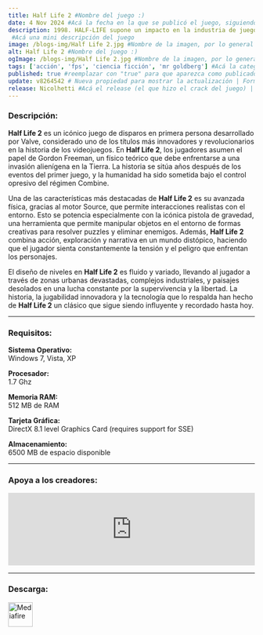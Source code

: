 ```yaml
---
title: Half Life 2 #Nombre del juego :)
date: 4 Nov 2024 #Acá la fecha en la que se publicó el juego, siguiendo este formato: Dia "30", Mes "Oct", Año "2024" = como debe quedar: 30 Oct 2024
description: 1998. HALF-LIFE supone un impacto en la industria de juegos con su combinación de acción frenética y narración continua y absorbente. El título de debut de Valve fue galardonado con más de 50 premios que lo consideraron el juego del año hasta convertirse en "El mejor juego para PC de la historia", galardón concedido por la revista PC Gamer, y ha vendido más de ocho millones de unidades en todo el mundo.
 #Acá una mini descripción del juego
image: /blogs-img/Half Life 2.jpg #Nombre de la imagen, por lo general es exactamente el mismo nombre que el juego excluyendo lo ":" (Dos puntos)
alt: Half Life 2 #Nombre del juego :)
ogImage: /blogs-img/Half Life 2.jpg #Nombre de la imagen, por lo general es exactamente el mismo nombre que el juego excluyendo lo ":" (Dos puntos)
tags: ['acción', 'fps', 'ciencia ficción', 'mr goldberg'] #Acá la categoría o categorías del juego, si es más de una se coloca en este formato: ['categoría1', 'categoría2']
published: true #reemplazar con "true" para que aparezca como publicado
update: v8264542 # Nueva propiedad para mostrar la actualización | Formato: v1.0.0
release: Nicolhetti #Acá el release (el que hizo el crack del juego) | Formato: Nicolhetti
---
```


<!--En VSCode seleccionando una palabra, por ejemplo: "Half Life 2" y apretando Ctrl+F2 se seleccionan todas las palabras iguales-->

### Descripción:
**Half Life 2** es un icónico juego de disparos en primera persona desarrollado por Valve, considerado uno de los títulos más innovadores y revolucionarios en la historia de los videojuegos. En **Half Life 2**, los jugadores asumen el papel de Gordon Freeman, un físico teórico que debe enfrentarse a una invasión alienígena en la Tierra. La historia se sitúa años después de los eventos del primer juego, y la humanidad ha sido sometida bajo el control opresivo del régimen Combine.

Una de las características más destacadas de **Half Life 2** es su avanzada física, gracias al motor Source, que permite interacciones realistas con el entorno. Esto se potencia especialmente con la icónica pistola de gravedad, una herramienta que permite manipular objetos en el entorno de formas creativas para resolver puzzles y eliminar enemigos. Además, **Half Life 2** combina acción, exploración y narrativa en un mundo distópico, haciendo que el jugador sienta constantemente la tensión y el peligro que enfrentan los personajes.

El diseño de niveles en **Half Life 2** es fluido y variado, llevando al jugador a través de zonas urbanas devastadas, complejos industriales, y paisajes desolados en una lucha constante por la supervivencia y la libertad. La historia, la jugabilidad innovadora y la tecnología que lo respalda han hecho de **Half Life 2** un clásico que sigue siendo influyente y recordado hasta hoy.
<!--Prompt para Chat-GPT: Hazme una descripción para el juego "Half Life 2" y cada que menciones "Half Life 2" ponlo en negrita -->

---

### Requisitos:
**Sistema Operativo:**  
Windows 7, Vista, XP

**Procesador:**  
1.7 Ghz

**Memoria RAM:**  
512 MB de RAM

**Tarjeta Gráfica:**  
DirectX 8.1 level Graphics Card (requires support for SSE)

**Almacenamiento:**  
6500 MB de espacio disponible

<!--Si falta o sobra un requisito se quita o se agrega manteniendo el mismo formato-->

---

### Apoya a los creadores:
<iframe src="https://store.steampowered.com/widget/220/" frameborder="0" style="background-color: transparent; width: 100% !important; aspect-ratio: 646 / 190;"></iframe>

<!--Reemplazar los numeros (AppID) del juego (en este caso 2668510) por el numero (AppID) correspondiente con el juego a publicar-->
<!--El AppID se encuentra en la URL del Juego en Steam-->

---

### Descarga:

[<img src="https://gist.github.com/cxmeel/0dbc95191f239b631c3874f4ccf114e2/raw/download.svg" alt="Mediafire" height="50" />](https://www.mediafire.com/file/20vbs7b2zv76q2l/Half-Life_2.zip/file)

<!-- # se debe reemplazar por el link de descarga-->

<!--NOMBRE-DEL-SERVICIO se debe reemplazar por el servicio donde está subido el juego-->